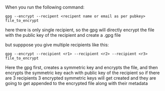 When you run the following command:
```    
gpg --encrypt --recipent <recipent name or email as per pubkey> file_to_encrypt
```

here there is only single recipient, so the gpg will directly encrypt the file with the public key of the recipient and create a .gpg file


but supppose you give multiple recipients like this:
```
gpg --encrypt --recipient <r1> --recipient <r2> --recipient <r3> file_to_encrypt
```

Here the gpg first, creates a symmetric key and encrypts the file, and then encrypts the symmetric key each with public key of the recipient so if there are 3 recipients
3 encrypted symmetric keys will get created and they are going to get appended to the encrypted file along with their metadata
